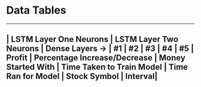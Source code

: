 # Data Tables

-------------------------------------------------------------------------------------------------------------------------------------------------------------------------------------------------------------------------------------
| LSTM Layer One Neurons | LSTM Layer Two Neurons | Dense Layers -> | #1 | #2 | #3 | #4 | #5 | Profit | Percentage Increase/Decrease | Money Started With | Time Taken to Train Model | Time Ran for Model | Stock Symbol | Interval| 
-------------------------------------------------------------------------------------------------------------------------------------------------------------------------------------------------------------------------------------
